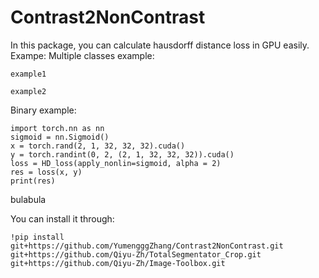 
# Contrast2NonContrast

In this package, you can calculate hausdorff distance loss in GPU easily.
Exampe:
Multiple classes example:
```
example1
```

```
example2
```

Binary example:
```
import torch.nn as nn
sigmoid = nn.Sigmoid()
x = torch.rand(2, 1, 32, 32, 32).cuda()
y = torch.randint(0, 2, (2, 1, 32, 32, 32)).cuda()
loss = HD_loss(apply_nonlin=sigmoid, alpha = 2)
res = loss(x, y)
print(res)
```
bulabula

You can install it through:
```
!pip install git+https://github.com/YumengggZhang/Contrast2NonContrast.git git+https://github.com/Qiyu-Zh/TotalSegmentator_Crop.git git+https://github.com/Qiyu-Zh/Image-Toolbox.git

```
